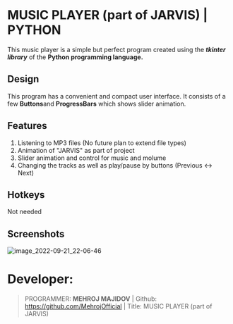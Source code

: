# MUSIC PLAYER (part of JARVIS) | PYTHON 

This music player is a simple but perfect program created using the ******tkinter*** library*** of the **Python programming language.**


## Design

This program has a convenient and compact user interface. It consists of a few **Buttons**and **ProgressBars** which shows slider animation.

## Features

1. Listening to MP3 files (No future plan to extend file types)
2. Animation of "JARVIS" as part of project
3. Slider animation and control for music and molume
3. Changing the tracks as well as play/pause by buttons (Previous <-> Next)

## Hotkeys
Not needed

## Screenshots
![image_2022-09-21_22-06-46](https://user-images.githubusercontent.com/82348937/191567634-1969e38e-9e42-4e6e-880c-570043277b03.png)

# Developer:

> PROGRAMMER: **MEHROJ MAJIDOV** | 
> Github: https://github.com/MehrojOfficial | 
> Title: MUSIC PLAYER (part of JARVIS)

